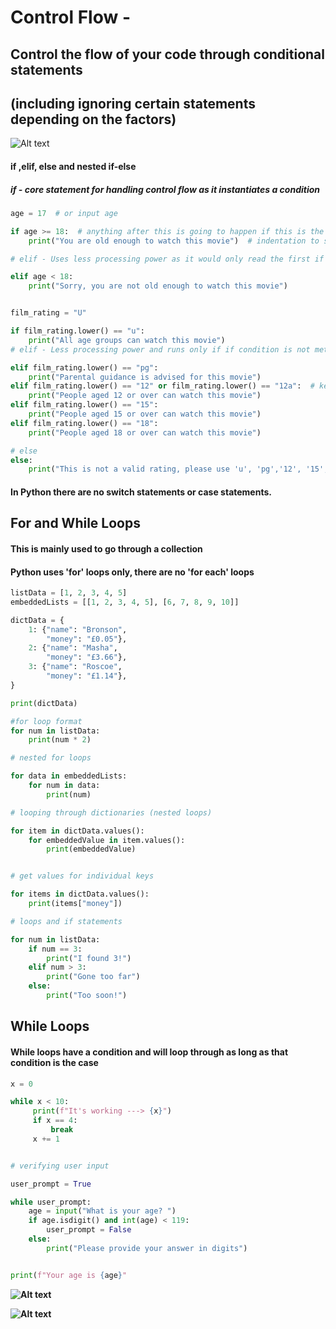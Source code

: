 # Control Flow - 
## Control the flow of your code through conditional statements 
## (including ignoring certain statements depending on the factors)

![Alt text](C:\Users\ChiedozieChukwurah\Downloads\python-flow-control-statements.webp)


#### if ,elif, else and nested if-else

##### if - core statement for handling control flow as it instantiates a condition

```python
age = 17  # or input age

if age >= 18:  # anything after this is going to happen if this is the case
    print("You are old enough to watch this movie")  # indentation to show action is within the condition

# elif - Uses less processing power as it would only read the first if the first condition is met

elif age < 18:
    print("Sorry, you are not old enough to watch this movie")


film_rating = "U"

if film_rating.lower() == "u":
    print("All age groups can watch this movie")
# elif - Less processing power and runs only if if condition is not met.

elif film_rating.lower() == "pg":
    print("Parental guidance is advised for this movie")
elif film_rating.lower() == "12" or film_rating.lower() == "12a":  # keyword or also used to check for 12 or 12a
    print("People aged 12 or over can watch this movie")
elif film_rating.lower() == "15":
    print("People aged 15 or over can watch this movie")
elif film_rating.lower() == "18":
    print("People aged 18 or over can watch this movie")

# else
else:
    print("This is not a valid rating, please use 'u', 'pg','12', '15', '18'")
```

#### In Python there are no switch statements or case statements.

## For and While Loops
#### This is mainly used to go through a collection
#### Python uses 'for' loops only, there are no 'for each' loops

```python
listData = [1, 2, 3, 4, 5]
embeddedLists = [[1, 2, 3, 4, 5], [6, 7, 8, 9, 10]]

dictData = {
    1: {"name": "Bronson",
        "money": "£0.05"},
    2: {"name": "Masha",
        "money": "£3.66"},
    3: {"name": "Roscoe",
        "money": "£1.14"},
}

print(dictData)

#for loop format
for num in listData:  
    print(num * 2)

# nested for loops

for data in embeddedLists:
    for num in data:
        print(num)

# looping through dictionaries (nested loops)

for item in dictData.values():
    for embeddedValue in item.values():
        print(embeddedValue)


# get values for individual keys

for items in dictData.values():
    print(items["money"])

# loops and if statements

for num in listData:
    if num == 3:
        print("I found 3!")
    elif num > 3:
        print("Gone too far")
    else:
        print("Too soon!")
```
## While Loops

#### While loops have a condition and will loop through as long as that condition is the case
```python
x = 0

while x < 10:
     print(f"It's working ---> {x}")
     if x == 4:
         break
     x += 1


# verifying user input

user_prompt = True

while user_prompt:
    age = input("What is your age? ")
    if age.isdigit() and int(age) < 119:
        user_prompt = False
    else:
        print("Please provide your answer in digits")


print(f"Your age is {age}"
```
**![Alt text](C:\Users\ChiedozieChukwurah\Downloads\controlFlowDiagram)**

**![Alt text](C:\Users\ChiedozieChukwurah\Pictures\Diagram.png)**
